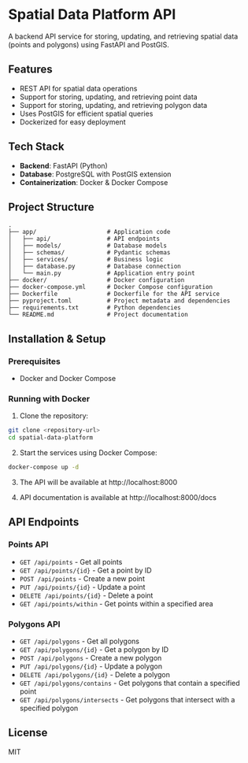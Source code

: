# Spatial Data Platform API

A backend API service for storing, updating, and retrieving spatial data (points and polygons) using FastAPI and PostGIS.

## Features

- REST API for spatial data operations
- Support for storing, updating, and retrieving point data
- Support for storing, updating, and retrieving polygon data
- Uses PostGIS for efficient spatial queries
- Dockerized for easy deployment

## Tech Stack

- **Backend**: FastAPI (Python)
- **Database**: PostgreSQL with PostGIS extension
- **Containerization**: Docker & Docker Compose

## Project Structure

```
.
├── app/                    # Application code
│   ├── api/                # API endpoints
│   ├── models/             # Database models
│   ├── schemas/            # Pydantic schemas
│   ├── services/           # Business logic
│   ├── database.py         # Database connection
│   └── main.py             # Application entry point
├── docker/                 # Docker configuration
├── docker-compose.yml      # Docker Compose configuration
├── Dockerfile              # Dockerfile for the API service
├── pyproject.toml          # Project metadata and dependencies
├── requirements.txt        # Python dependencies
└── README.md               # Project documentation
```

## Installation & Setup

### Prerequisites

- Docker and Docker Compose

### Running with Docker

1. Clone the repository:

```bash
git clone <repository-url>
cd spatial-data-platform
```

2. Start the services using Docker Compose:

```bash
docker-compose up -d
```

3. The API will be available at http://localhost:8000

4. API documentation is available at http://localhost:8000/docs

## API Endpoints

### Points API

- `GET /api/points` - Get all points
- `GET /api/points/{id}` - Get a point by ID
- `POST /api/points` - Create a new point
- `PUT /api/points/{id}` - Update a point
- `DELETE /api/points/{id}` - Delete a point
- `GET /api/points/within` - Get points within a specified area

### Polygons API

- `GET /api/polygons` - Get all polygons
- `GET /api/polygons/{id}` - Get a polygon by ID
- `POST /api/polygons` - Create a new polygon
- `PUT /api/polygons/{id}` - Update a polygon
- `DELETE /api/polygons/{id}` - Delete a polygon
- `GET /api/polygons/contains` - Get polygons that contain a specified point
- `GET /api/polygons/intersects` - Get polygons that intersect with a specified polygon

## License

MIT